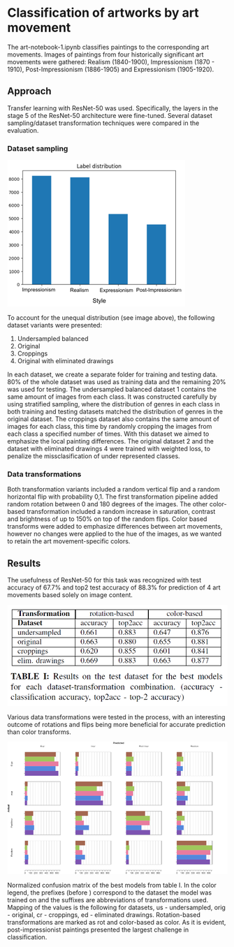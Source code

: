 # Classification of artworks by art movement

The art-notebook-1.ipynb classifies paintings to the corresponding art movements. Images of paintings from four historically significant art movements were gathered: Realism (1840-1900), Impressionism (1870 - 1910), Post-Impressionism
(1886-1905) and Expressionism (1905-1920).

## Approach

Transfer learning with ResNet-50 was used. Specifically, the layers in the stage 5 of the ResNet-50 architecture were fine-tuned. Several dataset sampling/dataset transformation techniques were compared in the evaluation.

### Dataset sampling 

![Class imbalance](images/class-imbalance.png)

To account for the unequal distribution (see image above), the
following dataset variants were presented:

1) Undersampled balanced
2) Original
3) Croppings
4) Original with eliminated drawings

In each dataset, we create a separate folder for
training and testing data. 80% of the whole dataset
was used as training data and the remaining 20%
was used for testing.
The undersampled balanced dataset 1 contains
the same amount of images from each class. It was
constructed carefully by using stratified sampling,
where the distribution of genres in each class
in both training and testing datasets matched the
distribution of genres in the original dataset. The
croppings dataset also contains the same amount
of images for each class, this time by randomly
cropping the images from each class a specified
number of times. With this dataset we aimed
to emphasize the local painting differences. The
original dataset 2 and the dataset with eliminated
drawings 4 were trained with weighted loss, to
penalize the missclasification of under represented
classes.

### Data transformations

Both transformation variants included a
random vertical flip and a random horizontal
flip with probability 0,1. The first transformation
pipeline added random rotation between 0 and
180 degrees of the images. The other color-based
transformation included a random increase in
saturation, contrast and brightness of up to 150%
on top of the random flips. Color based transforms
were added to emphasize differences between art
movements, however no changes were applied to
the hue of the images, as we wanted to retain the
art movement-specific colors. 

## Results 

The usefulness of ResNet-50
for this task was recognized with test accuracy
of 67.7% and top2 test accuracy of 88.3% for
prediction of 4 art movements based solely on
image content.

![Results table](images/results.png)

Various data transformations were tested in
the process, with an interesting outcome of
rotations and flips being more beneficial for
accurate prediction than color transforms.

![Confusion matrix](images/conf-matrix.png)

Normalized confusion matrix of the best models
from table I. In the color legend, the prefixes (before
) correspond to the dataset the model was trained on
and the suffixes are abbreviations of transformations used.
Mapping of the values is the following for datasets, us -
undersampled, orig - original, cr - croppings, ed - eliminated
drawings. Rotation-based transformations are marked as rot
and color-based as color. As it is evident, post-impressionist paintings presented the largest challenge in classification. 





